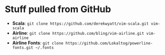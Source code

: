 # Stuff pulled from GitHub

* **Scala**:          `git clone https://github.com/derekwyatt/vim-scala.git vim-scala`
* **Airline**:        `git clone https://github.com/bling/vim-airline.git vim-airline`
* **Airline Fonts**:  `git clone https://github.com/Lokaltog/powerline-fonts.git ~/.fonts`
